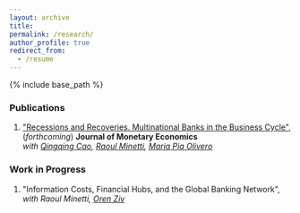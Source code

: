 ```yaml
---
layout: archive
title: 
permalink: /research/
author_profile: true
redirect_from:
  - /resume
---
```


{% include base_path %}

### Publications

1. <a href="https://www.sciencedirect.com/science/article/abs/pii/S0304393220300015" target="_blank"> "Recessions and Recoveries. Multinational Banks in the Business Cycle"</a>, (*forthcoming*) **Journal of Monetary Economics**  
*with <a href="https://qingqingcao.weebly.com/" target="_blank">Qingqing Cao</a>, <a href="https://raoulminetti.weebly.com/" target="_blank">Raoul Minetti</a>, <a href="https://www.lebow.drexel.edu/people/mariaolivero" target="_blank">Maria Pia Olivero</a>*

### Work in Progress

1. "Information Costs, Financial Hubs, and the Global Banking Network",  
*with Raoul Minetti, <a href="https://orenziv.org/" target="_blank">Oren Ziv</a>*



